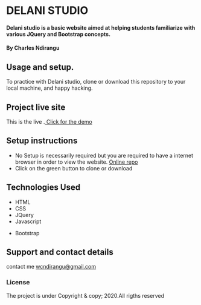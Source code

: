 # DELANI STUDIO
#### Delani studio is a basic website aimed at helping students familiarize with various JQuery and Bootstrap concepts.
#### By Charles Ndirangu

## Usage and setup.
To practice with Delani studio, clone or download this repository to your local machine, and happy hacking.

## Project live site
This is the live .[ Click for the demo](https://patrick-ndonga.github.io/delani-studio/)

## Setup instructions
*  No Setup is necessarily required but you are required to have a internet browser in order to view the website.  [Online repo](https://patrick-ndonga.github.io/delani-studio/)
* Click on the green button to clone or download


## Technologies Used
* HTML
* CSS
* JQuery
* Javascript
+ Bootstrap

## Support and contact details
contact me  wcndirangu@gmail.com
### License
The project is under
Copyright & copy; 2020.All rigths reserved
